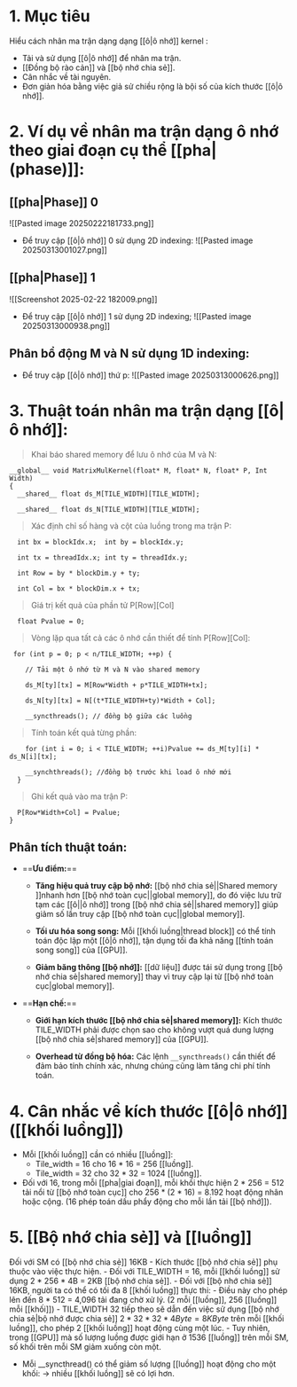 # 1. Mục tiêu
Hiểu cách nhân ma trận dạng dạng [[ô|ô nhớ]] kernel : 
- Tải và sử dụng [[ô|ô nhớ]] để nhân ma trận.
- [[Đồng bộ rào cản]] và [[bộ nhớ chia sẻ]].
- Cân nhắc về tài nguyên.
 - Đơn giản hóa bằng việc giả sử chiều rộng là bội số của kích thước [[ô|ô nhớ]].
# 2. Ví dụ về nhân ma trận dạng ô nhớ theo giai đoạn cụ thể [[pha|(phase)]]:
## [[pha|Phase]] 0
![[Pasted image 20250222181733.png]]
- Để truy cập [[ô|ô nhớ]] 0 sử dụng 2D indexing:
![[Pasted image 20250313001027.png]]

## [[pha|Phase]] 1
![[Screenshot 2025-02-22 182009.png]]
- Để truy cập [[ô|ô nhớ]] 1 sử dụng 2D indexing;
![[Pasted image 20250313000938.png]]

## Phân bổ động M và N sử dụng 1D indexing:
- Để truy cập [[ô|ô nhớ]] thứ p:
![[Pasted image 20250313000626.png]]

# 3. Thuật toán nhân ma trận dạng [[ô|ô nhớ]]:

> Khai báo shared memory để lưu ô nhớ của M và N:

	__global__ void MatrixMulKernel(float* M, float* N, float* P, Int Width)
	{
	  __shared__ float ds_M[TILE_WIDTH][TILE_WIDTH];
	
	  __shared__ float ds_N[TILE_WIDTH][TILE_WIDTH];

> Xác định chỉ số hàng và cột của luồng trong ma trận P:

	  int bx = blockIdx.x;  int by = blockIdx.y;
	
	  int tx = threadIdx.x; int ty = threadIdx.y;
	
	  int Row = by * blockDim.y + ty;
	
	  int Col = bx * blockDim.x + tx;

>  Giá trị kết quả của phần tử P\[Row]\[Col]

	  float Pvalue = 0;
	
>Vòng lặp qua tất cả các ô nhớ cần thiết để tính P\[Row]\[Col]:

	 for (int p = 0; p < n/TILE_WIDTH; ++p) {
	
	    // Tải một ô nhớ từ M và N vào shared memory
	
	    ds_M[ty][tx] = M[Row*Width + p*TILE_WIDTH+tx];
	
	    ds_N[ty][tx] = N[(t*TILE_WIDTH+ty)*Width + Col];
	
	    __syncthreads(); // đồng bộ giữa các luồng
> Tính toán kết quả từng phần:

	    for (int i = 0; i < TILE_WIDTH; ++i)Pvalue += ds_M[ty][i] * ds_N[i][tx];
	
	    __synchthreads(); //đồng bộ trước khi load ô nhớ mới
	  } 
> Ghi kết quả vào ma trận P: 

	  P[Row*Width+Col] = Pvalue;
	}

## Phân tích thuật toán: 

- ==**Ưu điểm:**==
    
    - **Tăng hiệu quả truy cập bộ nhớ:** [[bộ nhớ chia sẻ||Shared memory ]]nhanh hơn [[bộ nhớ toàn cục||global memory]], do đó việc lưu trữ tạm các [[ô||ô nhớ]] trong [[bộ nhớ chia sẻ||shared memory]] giúp giảm số lần truy cập [[bộ nhớ toàn cục||global memory]].
        
    - **Tối ưu hóa song song:** Mỗi [[khối luồng|thread block]] có thể tính toán độc lập một [[ô|ô nhớ]], tận dụng tối đa khả năng [[tính toán song song]] của [[GPU]].
        
    - **Giảm băng thông [[bộ nhớ]]:** [[dữ liệu]] được tái sử dụng trong [[bộ nhớ chia sẻ|shared memory]] thay vì truy cập lại từ [[bộ nhớ toàn cục|global memory]].
        
- ==**Hạn chế:**==
    
    - **Giới hạn kích thước [[bộ nhớ chia sẻ|shared memory]]:** Kích thước TILE_WIDTH phải được chọn sao cho không vượt quá dung lượng [[bộ nhớ chia sẻ|shared memory]] của [[GPU]].
        
    - **Overhead từ đồng bộ hóa:** Các lệnh `__syncthreads()` cần thiết để đảm bảo tính chính xác, nhưng chúng cũng làm tăng chi phí tính toán.


# 4. Cân nhắc về kích thước [[ô|ô nhớ]] ([[khối luồng]])
- Mỗi [[khối luồng]] cần có nhiều [[luồng]]:
	- Tile_width = 16 cho 16 * 16 = 256 [[luồng]].
	- Tile_width = 32 cho 32 * 32 = 1024 [[luồng]].
- Đối với 16, trong mỗi [[pha|giai đoạn]], mỗi khối thực hiện 2 * 256 = 512 tải nổi từ [[bộ nhớ toàn cục]] cho 256 * (2 * 16) = 8.192 hoạt động nhân hoặc cộng. (16 phép toán dấu phẩy động cho mỗi lần tải [[bộ nhớ]]).

# 5. [[Bộ nhớ chia sẻ]] và [[luồng]]
 Đối với SM có [[bộ nhớ chia sẻ]] 16KB
	- Kích thước [[bộ nhớ chia sẻ]] phụ thuộc vào việc thực hiện.
	- Đối với TILE_WIDTH = 16, mỗi [[khối luồng]] sử dụng 2 * 256 * 4B = 2KB [[bộ nhớ chia sẻ]].
	- Đối với [[bộ nhớ chia sẻ]] 16KB, người ta có thể có tối đa 8 [[khối luồng]] thực thi:
		- Điều này cho phép lên đến 8 * 512 = 4,096 tải đang chờ xử lý. (2 mỗi [[luồng]], 256 [[luồng]] mỗi [[khối]])
	- TILE_WIDTH 32 tiếp theo sẽ dẫn đến việc sử dụng [[bộ nhớ chia sẻ|bộ nhớ được chia sẻ]] $2 * 32 * 32 * 4 Byte = 8 KByte$  trên mỗi [[khối luồng]], cho phép 2 [[khối luồng]] hoạt động cùng một lúc.
		- Tuy nhiên, trong [[GPU]] mà số lượng luồng được giới hạn ở 1536 [[luồng]] trên mỗi SM, số khối trên mỗi SM giảm xuống còn một.
- Mỗi __syncthread() có thể giảm số lượng [[luồng]] hoạt động cho một khối:
	-> nhiều [[khối luồng]] sẽ có lợi hơn.
